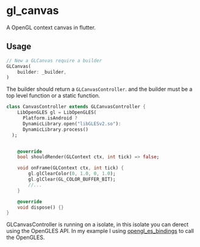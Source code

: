 # gl_canvas

A OpenGL context canvas in flutter.

## Usage

```dart
// New a GLCanvas require a builder
GLCanvas(
    builder: _builder,
)
```

The builder should return a `GLCanvasController`. and the 
builder must be a top level function or a static function.

```dart
class CanvasController extends GLCanvasController {
    LibOpenGLES gl = LibOpenGLES(
      Platform.isAndroid ?
      DynamicLibrary.open("libGLESv2.so"):
      DynamicLibrary.process()
  );


    @override
    bool shouldRender(GLContext ctx, int tick) => false;

    void onFrame(GLContext ctx, int tick) {
        gl.glClearColor(0, 1.0, 0, 1.0);
        gl.glClear(GL_COLOR_BUFFER_BIT);
        //...
    }

    @override
    void dispose() {}
}
```

GLCanvasController is running on a isolate, in this isolate you 
can derect using the OpenGLES API. In my example I using 
[opengl_es_bindings](https://pub.dev/packages/opengl_es_bindings)
to call the OpenGLES.